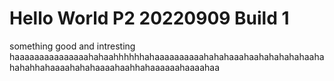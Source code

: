 # Hello World P2 20220909 Build 1
something good and intresting 
haaaaaaaaaaaaaaahahaahhhhhhahaaaaaaaaaahahahaaahaahahahahahaahahahahhahaaaahahahaaaahaahhahaaaaaahaaaahaa